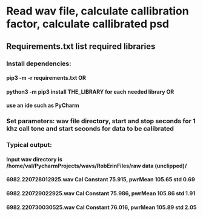 # Read wav file, calculate callibration factor, calculate callibrated psd

## Requirements.txt list required libraries
### Install dependencies:
#### pip3 -m -r requirements.txt     OR
#### python3 -m pip3 install THE_LIBRARY for each needed library  OR
#### use an ide such as PyCharm


### Set parameters:  wav file directory, start and stop seconds for 1 khz call tone and start seconds for data to be calibrated

### Typical output:
#### Input wav directory is /home/val/PycharmProjects/wavs/RobErinFiles/raw data (unclipped)/

#### 6982.220728012925.wav Cal Constant 75.915, pwrMean 105.65  std 0.69

#### 6982.220729022925.wav Cal Constant 75.986, pwrMean 105.86  std 1.91

#### 6982.220730030525.wav Cal Constant 76.016, pwrMean 105.89  std 2.05